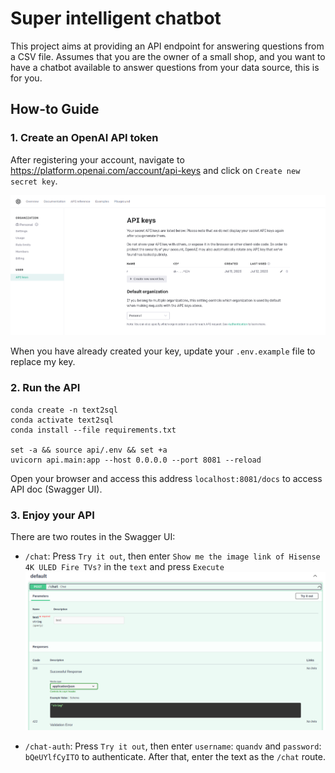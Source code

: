 # Super intelligent chatbot

This project aims at providing an API endpoint for answering questions from a CSV file.
Assumes that you are the owner of a small shop, and you want to have a chatbot available
to answer questions from your data source, this is for you.

## How-to Guide

### 1. Create an OpenAI API token

After registering your account, navigate to https://platform.openai.com/account/api-keys and click on `Create new secret key`.

![API key](./imgs/chatgpt.png)

When you have already created your key, update your `.env.example` file to replace my key.

### 2. Run the API

```shell
conda create -n text2sql
conda activate text2sql
conda install --file requirements.txt

set -a && source api/.env && set +a
uvicorn api.main:app --host 0.0.0.0 --port 8081 --reload
```

Open your browser and access this address `localhost:8081/docs` to access API doc (Swagger UI).

### 3. Enjoy your API

There are two routes in the Swagger UI:

- `/chat`: Press `Try it out`, then enter `Show me the image link of Hisense 4K ULED Fire TVs?` in the `text` and press `Execute`
  ![API key](./imgs/chat.png)

- `/chat-auth`: Press `Try it out`, then enter `username`: `quandv` and `password`: `bQeUYlfCyITO` to authenticate.
  After that, enter the text as the `/chat` route.
